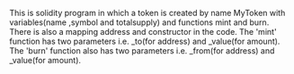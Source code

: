 This is solidity program in which a token is created by name MyToken with variables(name ,symbol and totalsupply) and functions mint and burn. 
There is also a mapping address and constructor in the code.
The 'mint' function has two parameters i.e. _to(for address) and _value(for amount).
The 'burn' function also has two parameters i.e. _from(for address) and _value(for amount).
